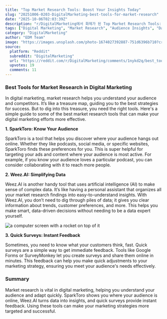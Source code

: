 ```yaml
---
title: "Top Market Research Tools: Boost Your Insights Today"
slug: "20251006-0203-DigitalMarketing-best-tools-for-market-research"
date: "2025-10-06T02:03:39Z"
description: "r/DigitalMarketing에서 화제가 된 Top Market Research Tools: Boost Your Insights Today에 대한 깊이 있는 분석과 인사이트"
tags: ["Digital Marketing", "Market Research", "Audience Insights", "Data Analysis"]
category: "DigitalMarketing"
author: "EDM Team"
image: "https://images.unsplash.com/photo-1674027392887-751d6396b710?crop=entropy&cs=tinysrgb&fit=max&fm=jpg&ixid=M3w3OTU0NDF8MHwxfHNlYXJjaHwyOHx8ZGlnaXRhbCUyMG1hcmtldGluZ3xlbnwxfDB8fHwxNzU5NzE2MjExfDA&ixlib=rb-4.1.0&q=80&w=1080"
source:
  platform: "Reddit"
  subreddit: "DigitalMarketing"
  url: "https://reddit.com/r/DigitalMarketing/comments/1nykd2q/best_tools_for_market_research/"
  upvotes: 19
  comments: 11
---
```


### Best Tools for Market Research in Digital Marketing

In digital marketing, market research helps you understand your audience and competitors. It’s like a treasure map, guiding you to the best strategies for success. But to dig into this treasure, you need the right tools. Here's a simple guide to some of the best market research tools that can make your digital marketing efforts more effective.

**1. SparkToro: Know Your Audience**

SparkToro is a tool that helps you discover where your audience hangs out online. Whether they like podcasts, social media, or specific websites, SparkToro finds these preferences for you. This is super helpful for targeting your ads and content where your audience is most active. For example, if you know your audience loves a particular podcast, you can consider collaborating with it to reach more people.

**2. Weez.AI: Simplifying Data**

Weez.AI is another handy tool that uses artificial intelligence (AI) to make sense of complex data. It’s like having a personal assistant that organizes all your market research findings into easy-to-understand insights. With Weez.AI, you don’t need to dig through piles of data; it gives you clear information about trends, customer preferences, and more. This helps you make smart, data-driven decisions without needing to be a data expert yourself.

![a computer screen with a rocket on top of it](https://images.unsplash.com/photo-1674027001844-6ad209efd09e?crop=entropy&cs=tinysrgb&fit=max&fm=jpg&ixid=M3w3OTU0NDF8MHwxfHNlYXJjaHwzOHx8c2VvfGVufDF8MHx8fDE3NTk3MTYyMTJ8MA&ixlib=rb-4.1.0&q=80&w=1080)

**3. Quick Surveys: Instant Feedback**

Sometimes, you need to know what your customers think, fast. Quick surveys are a simple way to get immediate feedback. Tools like Google Forms or SurveyMonkey let you create surveys and share them online in minutes. This feedback can help you make quick adjustments to your marketing strategy, ensuring you meet your audience's needs effectively.

### Summary

Market research is vital in digital marketing, helping you understand your audience and adapt quickly. SparkToro shows you where your audience is online, Weez.AI turns data into insights, and quick surveys provide instant feedback. Using these tools can make your marketing strategies more targeted and successful.